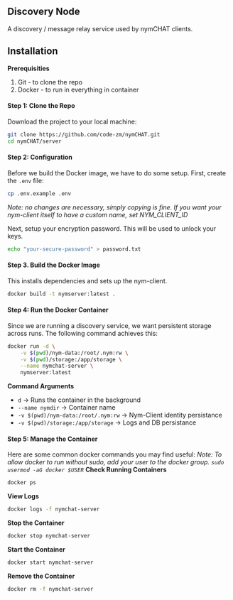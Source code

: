 ## Discovery Node
A discovery / message relay service used by nymCHAT clients. 

## Installation

**Prerequisities**
1. Git - to clone the repo
2. Docker - to run in everything in container 

#### Step 1: Clone the Repo
Download the project to your local machine:
```sh
git clone https://github.com/code-zm/nymCHAT.git
cd nymCHAT/server
```

#### Step 2: Configuration
Before we build the Docker image, we have to do some setup.
First, create the `.env` file:
```sh
cp .env.example .env
```

*Note: no changes are necessary, simply copying is fine. If you want your nym-client itself to have a custom name, set NYM_CLIENT_ID*

Next, setup your encryption password. This will be used to unlock your keys. 
```sh
echo "your-secure-password" > password.txt
```

#### Step 3. Build the Docker Image
This installs dependencies and sets up the nym-client.
```sh
docker build -t nymserver:latest .
```

#### Step 4: Run the Docker Container
Since we are running a discovery service, we want persistent storage across runs. The following command achieves this:
```sh
docker run -d \
    -v $(pwd)/nym-data:/root/.nym:rw \
    -v $(pwd)/storage:/app/storage \
    --name nymchat-server \
    nymserver:latest
```

**Command Arguments**
- `d` -> Runs the container in the background
- `--name nymdir` -> Container name
- `-v $(pwd)/nym-data:/root/.nym:rw` -> Nym-Client identity persistance
- `-v $(pwd)/storage:/app/storage` -> Logs and DB persistance

#### Step 5: Manage the Container
Here are some common docker commands you may find useful:
*Note: To allow docker to run without sudo, add your user to the docker group. `sudo usermod -aG docker $USER`*
**Check Running Containers**
```sh
docker ps
```

**View Logs**
```sh
docker logs -f nymchat-server
```

**Stop the Container**
```sh
docker stop nymchat-server
```

**Start the Container**
```sh
docker start nymchat-server
```

**Remove the Container**
```sh
docker rm -f nymchat-server
```